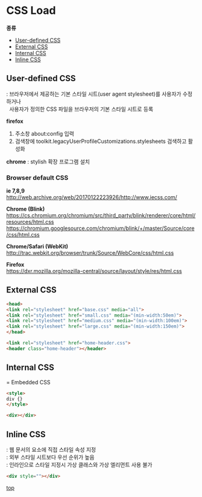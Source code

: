 # CSS Load


**종류**
- [User-defined CSS](#user-defined-css)
- [External CSS](#external-css)
- [Internal CSS](#internal-css)
- [Inline CSS](#inline-css)



## User-defined CSS
: 브라우저에서 제공하는 기본 스타일 시트(user agent stylesheet)를 사용자가 수정하거나   
&nbsp; 사용자가 정의한 CSS 파일을 브라우저의 기본 스타일 시트로 등록  


**firefox**
1. 주소창 about:config 입력
2. 검색창에 toolkit.legacyUserProfileCustomizations.stylesheets 검색하고 활성화


**chrome**
: stylish 확장 프로그램 설치



### Browser default CSS

**ie 7,8,9**   
http://web.archive.org/web/20170122223926/http://www.iecss.com/


**Chrome (Blink)**    
https://cs.chromium.org/chromium/src/third_party/blink/renderer/core/html/resources/html.css
https://chromium.googlesource.com/chromium/blink/+/master/Source/core/css/html.css


**Chrome/Safari (WebKit)**  
http://trac.webkit.org/browser/trunk/Source/WebCore/css/html.css


**Firefox**    
https://dxr.mozilla.org/mozilla-central/source/layout/style/res/html.css



## External CSS

```html
<head>
<link rel="stylesheet" href="base.css" media="all">
<link rel="stylesheet" href="small.css" media="(min-width:50em)">
<link rel="stylesheet" href="medium.css" media="(min-width:100em)">
<link rel="stylesheet" href="large.css" media="(min-width:150em)">
</head>

<link rel="stylesheet" href="home-header.css">
<header class="home-header"></header>
```



## Internal CSS
= Embedded CSS

```html
<style>
div {}
</style>

<div></div>
```



## Inline CSS
: 웹 문서의 요소에 직접 스타일 속성 지정     
: 외부 스타일 시트보다 우선 순위가 높음   
: 인라인으로 스타일 지정시 가상 클래스와 가상 엘리먼트 사용 불가   

```html
<div style=""></div>
```



[top](#)
